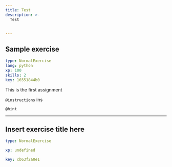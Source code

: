 ```yaml
---
title: Test
description: >-
  Test


---
```

## Sample exercise

```yaml
type: NormalExercise
lang: python
xp: 100
skills: 2
key: 16551844b0
```

This is the first assignment

`@instructions`
ins

`@hint`











---
## Insert exercise title here

```yaml
type: NormalExercise

xp: undefined

key: cb63f2a0e1
```













